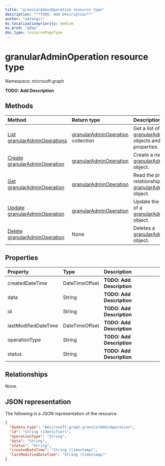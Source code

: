 ```yaml
---
title: "granularAdminOperation resource type"
description: "**TODO: Add Description**"
author: "adtangir"
ms.localizationpriority: medium
ms.prod: "gdap"
doc_type: resourcePageType
---
```


# granularAdminOperation resource type

Namespace: microsoft.graph



**TODO: Add Description**

## Methods
|Method|Return type|Description|
|:---|:---|:---|
|[List granularAdminOperations](../api/granularadminoperation-list.md)|[granularAdminOperation](../resources/granularadminoperation.md) collection|Get a list of the [granularAdminOperation](../resources/granularadminoperation.md) objects and their properties.|
|[Create granularAdminOperation](../api/granularadminrelationship-post-operations.md)|[granularAdminOperation](../resources/granularadminoperation.md)|Create a new [granularAdminOperation](../resources/granularadminoperation.md) object.|
|[Get granularAdminOperation](../api/granularadminoperation-get.md)|[granularAdminOperation](../resources/granularadminoperation.md)|Read the properties and relationships of a [granularAdminOperation](../resources/granularadminoperation.md) object.|
|[Update granularAdminOperation](../api/granularadminoperation-update.md)|[granularAdminOperation](../resources/granularadminoperation.md)|Update the properties of a [granularAdminOperation](../resources/granularadminoperation.md) object.|
|[Delete granularAdminOperation](../api/granularadminoperation-delete.md)|None|Deletes a [granularAdminOperation](../resources/granularadminoperation.md) object.|

## Properties
|Property|Type|Description|
|:---|:---|:---|
|createdDateTime|DateTimeOffset|**TODO: Add Description**|
|data|String|**TODO: Add Description**|
|id|String|**TODO: Add Description**|
|lastModifiedDateTime|DateTimeOffset|**TODO: Add Description**|
|operationType|String|**TODO: Add Description**|
|status|String|**TODO: Add Description**|

## Relationships
None.

## JSON representation
The following is a JSON representation of the resource.
<!-- {
  "blockType": "resource",
  "keyProperty": "id",
  "@odata.type": "microsoft.graph.granularAdminOperation",
  "openType": false
}
-->
``` json
{
  "@odata.type": "#microsoft.graph.granularAdminOperation",
  "id": "String (identifier)",
  "operationType": "String",
  "data": "String",
  "status": "String",
  "createdDateTime": "String (timestamp)",
  "lastModifiedDateTime": "String (timestamp)"
}
```

